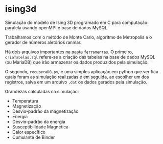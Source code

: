 # ising3d
Simulação do modelo de Ising 3D programado em C para computação paralela usando openMPI e base de dados MySQL.

Trabalhamos com o método de Monte Carlo, algoritmo de Metropolis e o gerador de números aletórios ranmar.

Há dois arquivos importantes na pasta `ferramentas`. O primeiro, `criaTabelas.sql` refere-se a criação das tabelas na base de dados MySQL (ou MariaDB) que irão armazenar os dados produzidos pela simulação. 

O segundo, `recuperaDB.py`, é uma simples aplicação em python que verifica quais foram as simulação realizadas e em seguida, ao escolher um dos registros, salva em um arquivo `.dat` os dados gerados pela simulação.

Grandezas calculadas na simulação:
* Temperatura
* Magnetização
* Desvio-padrão da magnetização
* Energia
* Desvio-padrão da energia
* Susceptibilidade Magnética
* Calor específico
* Cumulante de Binder
